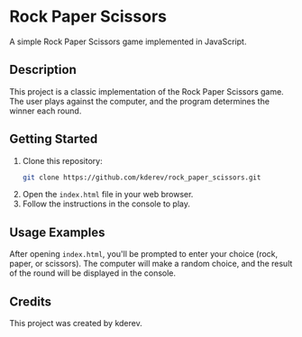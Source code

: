 # Rock Paper Scissors

A simple Rock Paper Scissors game implemented in JavaScript.

## Description

This project is a classic implementation of the Rock Paper Scissors game. The user plays against the computer, and the program determines the winner each round.

## Getting Started

1.  Clone this repository:
    ```bash
    git clone https://github.com/kderev/rock_paper_scissors.git
    ```
2.  Open the `index.html` file in your web browser.
3.  Follow the instructions in the console to play.

## Usage Examples

After opening `index.html`, you'll be prompted to enter your choice (rock, paper, or scissors). The computer will make a random choice, and the result of the round will be displayed in the console.

## Credits

This project was created by kderev.
